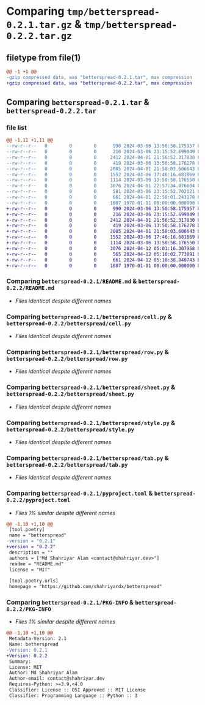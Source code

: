 # Comparing `tmp/betterspread-0.2.1.tar.gz` & `tmp/betterspread-0.2.2.tar.gz`

## filetype from file(1)

```diff
@@ -1 +1 @@
-gzip compressed data, was "betterspread-0.2.1.tar", max compression
+gzip compressed data, was "betterspread-0.2.2.tar", max compression
```

## Comparing `betterspread-0.2.1.tar` & `betterspread-0.2.2.tar`

### file list

```diff
@@ -1,11 +1,11 @@
--rw-r--r--   0        0        0      990 2024-03-06 13:50:58.175957 betterspread-0.2.1/README.md
--rw-r--r--   0        0        0      216 2024-03-06 23:15:52.699049 betterspread-0.2.1/betterspread/__init__.py
--rw-r--r--   0        0        0     2412 2024-04-01 21:56:52.317830 betterspread-0.2.1/betterspread/cell.py
--rw-r--r--   0        0        0      419 2024-03-06 13:50:58.176278 betterspread-0.2.1/betterspread/connection.py
--rw-r--r--   0        0        0     2085 2024-04-01 21:58:03.606643 betterspread-0.2.1/betterspread/row.py
--rw-r--r--   0        0        0     1552 2024-03-06 17:46:16.681869 betterspread-0.2.1/betterspread/sheet.py
--rw-r--r--   0        0        0     1114 2024-03-06 13:50:58.176550 betterspread-0.2.1/betterspread/style.py
--rw-r--r--   0        0        0     3076 2024-04-01 22:57:34.076604 betterspread-0.2.1/betterspread/tab.py
--rw-r--r--   0        0        0      581 2024-03-06 23:15:52.702121 betterspread-0.2.1/betterspread/utils.py
--rw-r--r--   0        0        0      661 2024-04-01 22:58:01.243178 betterspread-0.2.1/pyproject.toml
--rw-r--r--   0        0        0     1807 1970-01-01 00:00:00.000000 betterspread-0.2.1/PKG-INFO
+-rw-r--r--   0        0        0      990 2024-03-06 13:50:58.175957 betterspread-0.2.2/README.md
+-rw-r--r--   0        0        0      216 2024-03-06 23:15:52.699049 betterspread-0.2.2/betterspread/__init__.py
+-rw-r--r--   0        0        0     2412 2024-04-01 21:56:52.317830 betterspread-0.2.2/betterspread/cell.py
+-rw-r--r--   0        0        0      419 2024-03-06 13:50:58.176278 betterspread-0.2.2/betterspread/connection.py
+-rw-r--r--   0        0        0     2085 2024-04-01 21:58:03.606643 betterspread-0.2.2/betterspread/row.py
+-rw-r--r--   0        0        0     1552 2024-03-06 17:46:16.681869 betterspread-0.2.2/betterspread/sheet.py
+-rw-r--r--   0        0        0     1114 2024-03-06 13:50:58.176550 betterspread-0.2.2/betterspread/style.py
+-rw-r--r--   0        0        0     3076 2024-04-12 05:01:16.307958 betterspread-0.2.2/betterspread/tab.py
+-rw-r--r--   0        0        0      565 2024-04-12 05:10:02.773891 betterspread-0.2.2/betterspread/utils.py
+-rw-r--r--   0        0        0      661 2024-04-12 05:10:38.840743 betterspread-0.2.2/pyproject.toml
+-rw-r--r--   0        0        0     1807 1970-01-01 00:00:00.000000 betterspread-0.2.2/PKG-INFO
```

### Comparing `betterspread-0.2.1/README.md` & `betterspread-0.2.2/README.md`

 * *Files identical despite different names*

### Comparing `betterspread-0.2.1/betterspread/cell.py` & `betterspread-0.2.2/betterspread/cell.py`

 * *Files identical despite different names*

### Comparing `betterspread-0.2.1/betterspread/row.py` & `betterspread-0.2.2/betterspread/row.py`

 * *Files identical despite different names*

### Comparing `betterspread-0.2.1/betterspread/sheet.py` & `betterspread-0.2.2/betterspread/sheet.py`

 * *Files identical despite different names*

### Comparing `betterspread-0.2.1/betterspread/style.py` & `betterspread-0.2.2/betterspread/style.py`

 * *Files identical despite different names*

### Comparing `betterspread-0.2.1/betterspread/tab.py` & `betterspread-0.2.2/betterspread/tab.py`

 * *Files identical despite different names*

### Comparing `betterspread-0.2.1/pyproject.toml` & `betterspread-0.2.2/pyproject.toml`

 * *Files 1% similar despite different names*

```diff
@@ -1,10 +1,10 @@
 [tool.poetry]
 name = "betterspread"
-version = "0.2.1"
+version = "0.2.2"
 description = ""
 authors = ["Md Shahriyar Alam <contact@shahriyar.dev>"]
 readme = "README.md"
 license = "MIT"
 
 [tool.poetry.urls]
 homepage = "https://github.com/shahriyardx/betterspread"
```

### Comparing `betterspread-0.2.1/PKG-INFO` & `betterspread-0.2.2/PKG-INFO`

 * *Files 1% similar despite different names*

```diff
@@ -1,10 +1,10 @@
 Metadata-Version: 2.1
 Name: betterspread
-Version: 0.2.1
+Version: 0.2.2
 Summary: 
 License: MIT
 Author: Md Shahriyar Alam
 Author-email: contact@shahriyar.dev
 Requires-Python: >=3.9,<4.0
 Classifier: License :: OSI Approved :: MIT License
 Classifier: Programming Language :: Python :: 3
```

